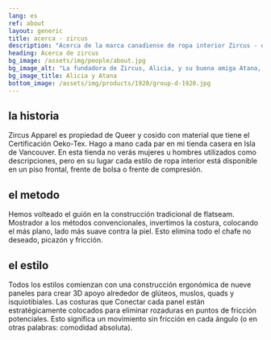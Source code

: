 ```yaml
---
lang: es
ref: about
layout: generic
title: acerca · zircus
description: "Acerca de la marca canadiense de ropa interior Zircus - queer propiedad y cosida en la isla de Vancouver"
heading: Acerca de zircus
bg_image: /assets/img/people/about.jpg
bg_image_alt: "La fundadora de Zircus, Alicia, y su buena amiga Atana, de pie desafiantes, orgullosas de mostrar su ropa interior colorida y su estilo único."
bg_image_title: Alicia y Atana
bottom_image: /assets/img/products/1920/group-d-1920.jpg
---
```


## la historia

Zircus Apparel es propiedad de Queer y cosido con material que tiene el
Certificación Oeko-Tex. Hago a mano cada par en mi tienda casera en Isla de
Vancouver. En esta tienda no verás mujeres u hombres utilizados como
descripciones, pero en su lugar cada estilo de ropa interior está disponible en
un piso frontal, frente de bolsa o frente de compresión.

## el metodo

Hemos volteado el guión en la construcción tradicional de flatseam. Mostrador
a los métodos convencionales, invertimos la costura, colocando el más plano,
lado más suave contra la piel. Esto elimina todo el chafe no deseado, picazón
y fricción.

## el estilo

Todos los estilos comienzan con una construcción ergonómica de nueve paneles
para crear 3D apoyo alrededor de glúteos, muslos, quads y isquiotibiales. Las
costuras que Conectar cada panel están estratégicamente colocados para eliminar
rozaduras en puntos de fricción potenciales. Esto significa un movimiento sin
fricción en cada ángulo (o en otras palabras: comodidad absoluta).
